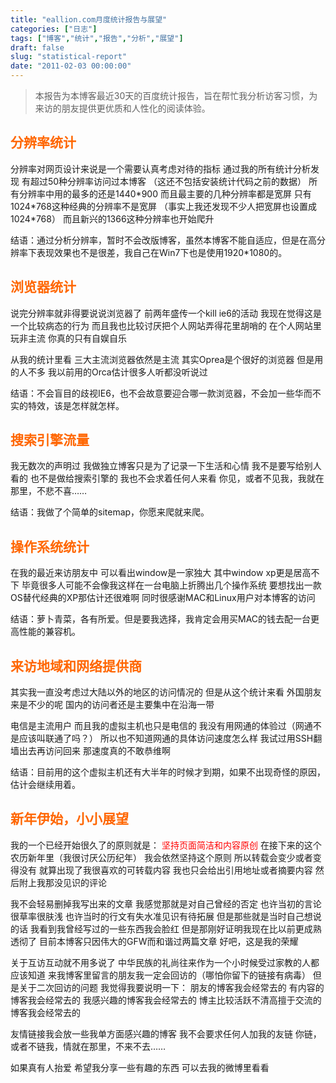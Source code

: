 ```yaml
---
title: "eallion.com月度统计报告与展望"
categories: ["日志"]
tags: ["博客","统计","报告","分析","展望"]
draft: false
slug: "statistical-report"
date: "2011-02-03 00:00:00"
---
```


<blockquote>本报告为本博客最近30天的百度统计报告，旨在帮忙我分析访客习惯，为来访的朋友提供更优质和人性化的阅读体验。</blockquote>
<h2><span style="font-weight:bold;color:#FF6600">分辨率统计</span></h2>
分辨率对网页设计来说是一个需要认真考虑对待的指标
通过我的所有统计分析发现
有超过50种分辨率访问过本博客
（这还不包括安装统计代码之前的数据）
所有分辨率中用的最多的还是1440*900
而且最主要的几种分辨率都是宽屏
只有1024*768这种经典的分辨率不是宽屏
（事实上我还发现不少人把宽屏也设置成1024*768）
而且新兴的1366这种分辨率也开始爬升

结语：通过分析分辨率，暂时不会改版博客，虽然本博客不能自适应，但是在高分辨率下表现效果也不是很差，我自己在Win7下也是使用1920*1080的。
<h2><span style="font-weight:bold;color:#FF6600">浏览器统计</span></h2>
说完分辨率就非得要说说浏览器了
前两年盛传一个kill ie6的活动
我现在觉得这是一个比较病态的行为
而且我也比较讨厌把个人网站弄得花里胡哨的
在个人网站里玩非主流
你真的只有自娱自乐

从我的统计里看
三大主流浏览器依然是主流
其实Oprea是个很好的浏览器
但是用的人不多
我以前用的Orca估计很多人听都没听说过

结语：不会盲目的歧视IE6，也不会故意要迎合哪一款浏览器，不会加一些华而不实的特效，该是怎样就怎样。
<h2><span style="font-weight:bold;color:#FF6600">搜索引擎流量</span></h2>
我无数次的声明过
我做独立博客只是为了记录一下生活和心情
我不是要写给别人看的
也不是做给搜索引擎的
我也不会求着任何人来看
你见，或者不见我，我就在那里，不悲不喜……

结语：我做了个简单的sitemap，你愿来爬就来爬。

<h2><span style="font-weight:bold;color:#FF6600">操作系统统计</span></h2>
在我的最近来访朋友中
可以看出window是一家独大
其中window xp更是居高不下
毕竟很多人可能不会像我这样在一台电脑上折腾出几个操作系统
要想找出一款OS替代经典的XP那估计还很难啊
同时很感谢MAC和Linux用户对本博客的访问

结语：萝卜青菜，各有所爱。但是要我选择，我肯定会用买MAC的钱去配一台更高性能的兼容机。
<h2><span style="font-weight:bold;color:#FF6600">来访地域和网络提供商</span></h2>
其实我一直没考虑过大陆以外的地区的访问情况的
但是从这个统计来看
外国朋友来是不少的呢
国内的访问者还是主要集中在沿海一带

电信是主流用户
而且我的虚拟主机也只是电信的
我没有用网通的体验过（网通不是应该叫联通了吗？）
所以也不知道网通的具体访问速度怎么样
我试过用SSH翻墙出去再访问回来
那速度真的不敢恭维啊

结语：目前用的这个虚拟主机还有大半年的时候才到期，如果不出现奇怪的原因，估计会继续用着。
<h2><span style="font-weight:bold;color:#FF6600">新年伊始，小小展望</span></h2>
我的一个已经开始很久了的原则就是：
<span style="color:#FF0000"> 坚持页面简洁和内容原创</span>
在接下来的这个农历新年里（我很讨厌公历纪年）
我会依然坚持这个原则
所以转载会变少或者变得没有
就算出现了我很喜欢的可转载内容
我也只会给出引用地址或者摘要内容
然后附上我那没见识的评论

我不会轻易删掉我写出来的文章
我感觉那就是对自己曾经的否定
也许当初的言论很草率很肤浅
也许当时的行文有失水准见识有待拓展
但是那些就是当时自己想说的话
我看到我曾经写过的一些东西我会脸红
但是那刚好证明我现在比以前更成熟透彻了
目前本博客只因伟大的GFW而和谐过两篇文章
好吧，这是我的荣耀

关于互访互动就不用多说了
中华民族的礼尚往来作为一个小时候受过家教的人都应该知道
来我博客里留言的朋友我一定会回访的（哪怕你留下的链接有病毒）
但是关于二次回访的问题
我觉得我要说明一下：
朋友的博客我会经常去的
有内容的博客我会经常去的
我感兴趣的博客我会经常去的
博主比较活跃不清高擅于交流的博客我会经常去的

友情链接我会放一些我单方面感兴趣的博客
我不会要求任何人加我的友链
你链，或者不链我，情就在那里，不来不去……

如果真有人抬爱
希望我分享一些有趣的东西
可以去我的微博里看看

